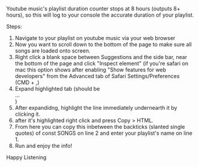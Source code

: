 Youtube music's playlist duration counter stops at 8 hours (outputs 8+ hours),
so this will log to your console the accurate duration of your playlist.

Steps:
1. Navigate to your playlist on youtube music via your web browser
2. Now you want to scroll down to the bottom of the page to make sure all songs are loaded onto screen.
3. Right click a blank space between Suggestions and the side bar, near the bottom of the page and click "Inspect element"
    (if you're safari on mac this option shows after enabling "Show features for web developers" from  the Advanced tab of Safari Settings/Preferences (CMD + ,)
4. Expand highlighted tab (should be <div id="contents" class="style-scope ytmusic-section-list-renderer">...</div> )
5. After expandidng, highlight the line immediately undernearth it by clicking it.
6. after it's highlighted right click and press Copy > HTML.
7. From here you can copy this inbetween the backticks (slanted single quotes) of const SONGS on line 2 and enter your playlist's name on line 1.
8. Run and enjoy the info!


Happy Listening
